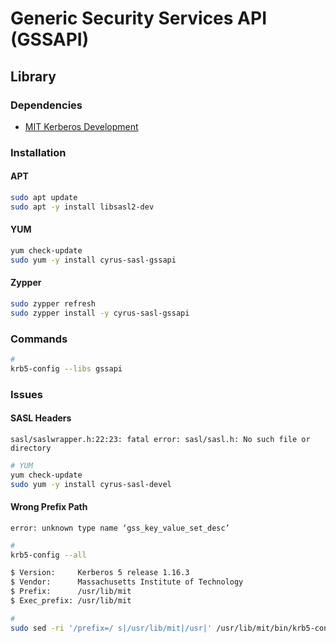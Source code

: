 # Generic Security Services API (GSSAPI)

## Library

### Dependencies

- [MIT Kerberos Development](/krb5-devel.md)

### Installation

#### APT

```sh
sudo apt update
sudo apt -y install libsasl2-dev
```

#### YUM

```sh
yum check-update
sudo yum -y install cyrus-sasl-gssapi
```

#### Zypper

```sh
sudo zypper refresh
sudo zypper install -y cyrus-sasl-gssapi
```

### Commands

```sh
#
krb5-config --libs gssapi
```

### Issues

#### SASL Headers

```log
sasl/saslwrapper.h:22:23: fatal error: sasl/sasl.h: No such file or directory
```

```sh
# YUM
yum check-update
sudo yum -y install cyrus-sasl-devel
```

#### Wrong Prefix Path

```log
error: unknown type name ‘gss_key_value_set_desc’
```

```sh
#
krb5-config --all

$ Version:     Kerberos 5 release 1.16.3
$ Vendor:      Massachusetts Institute of Technology
$ Prefix:      /usr/lib/mit
$ Exec_prefix: /usr/lib/mit

#
sudo sed -ri '/prefix=/ s|/usr/lib/mit|/usr|' /usr/lib/mit/bin/krb5-config
```
